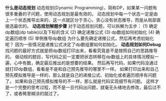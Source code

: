 

**什么是动态规划**
动态规划(Dynamic Programming)，简称DP，如果某一问题有很多重叠的子问题，使用动态规划是最有效的。
动态规划中每一个状态一定是由上一个状态推导出来的，这一点就区分于贪心，贪心没有状态推导，而是从局部直接选最优的。
**动态规划解题步骤**
对于动态规划问题，可以拆解为五步：
(1) 确定dp数组(dp table)以及下标的含义
(2) 确定递推公式
(3) dp数组如何初始化
(4) 确定遍历顺序
(5) 举例推导dp数组
为什么要先确定递推公式，然后再考虑初始化呢？
因为一些情况是递推公式决定了dp数组要如何初始化。
**动态规划如何Debug**
找问题的最好方式就是把dp数组打印出来，看看究竟是不是按照自己的思路推导的。
做动规的题目，写代码之前一定要把状态转移在dp数组上的具体情况模拟一遍，心中有数，确定最后推出的是想要的结果。
然后再写代码，如果代码没通过就打印dp数组，看看是不是和自己预先推导的哪里不一样。
如果打印出来和自己预先模拟推导是一样的，那么就是自己的递推公式、初始化或者遍历顺序有问题了。
如果和自己预先模拟推导的不一样，那么就是代码实现细节有问题。
这样才是一个完整的思考过程，而不是一旦代码出问题，就毫无头绪地去修改，最后过不了，或者稀里糊涂的就过了。
